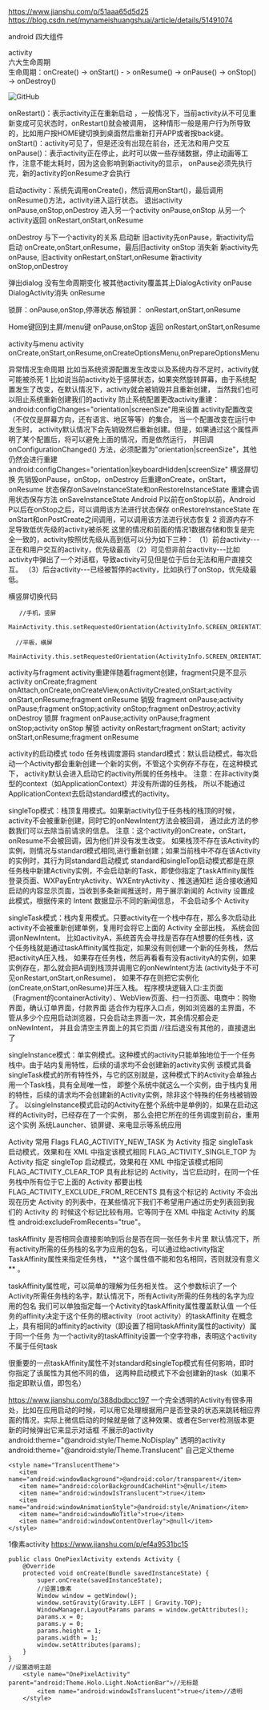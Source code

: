 https://www.jianshu.com/p/51aaa65d5d25  
https://blog.csdn.net/mynameishuangshuai/article/details/51491074

android 四大组件  

activity  
六大生命周期  
生命周期：onCreate() -> onStart() - > onResume() -> onPause() -> onStop() -> onDestroy()  

![GitHub](https://raw.githubusercontent.com/songshitong/AndroidDemo/master/%E6%95%99%E7%A8%8B%E6%80%BB%E7%BB%93/img/activity_lifecycle.webp "GitHub,Social Coding")

onRestart()：表示activity正在重新启动 ，一般情况下，当前activity从不可见重新变成可见状态时，onRestart()就会被调用，
   这种情形一般是用户行为所导致的，比如用户按HOME键切换到桌面然后重新打开APP或者按back键。
onStart()：activity可见了，但是还没有出现在前台，还无法和用户交互
onPause()：表示activity正在停止，此时可以做一些存储数据，停止动画等工作，注意不能太耗时，因为这会影响到新activity的显示，
   onPause必须先执行完，新的activity的onResume才会执行


启动activity：系统先调用onCreate()，然后调用onStart()，最后调用onResume()方法，activity进入运行状态。
退出activity  onPause,onStop,onDestroy
进入另一个activity  onPause,onStop
从另一个activity返回  onRestart,onStart,onResume

onDestroy 与下一个activity的关系
启动新  旧activity先onPause，新activity后启动  onCreate,onStart,onResume，最后旧activity onStop
消失新  新activity先onPause, 旧activity onRestart,onStart,onResume   新activity onStop,onDestroy


弹出dialog        没有生命周期变化
被其他activity覆盖其上DialogActivity    onPause      DialogActivity消失 onResume

锁屏：onPause,onStop,停滞状态               解锁屏： onRestart,onStart,onResume



Home键回到主屏/menu键  onPause,onStop      返回  onRestart,onStart,onResume

activity与menu
activity onCreate,onStart,onResume,onCreateOptionsMenu,onPrepareOptionsMenu


异常情况生命周期  比如当系统资源配置发生改变以及系统内存不足时，activity就可能被杀死
1 比如说当前activity处于竖屏状态，如果突然旋转屏幕，由于系统配置发生了改变，在默认情况下，activity就会被销毁并且重新创建，
  当然我们也可以阻止系统重新创建我们的activity
  防止系统配置更改activity重建： android:configChanges="orientation|screenSize"用来设置 activity配置改变
    （不仅仅是屏幕方向，还有语言、地区等等）的集合。
  当一个配置改变在运行中发生时，
     activity默认情况下会先销毁然后重新创建。但是，如果通过这个属性声明了某个配置后，将可以避免上面的情况，而是依然运行，
       并回调 onConfigurationChanged() 方法，必须配置为"orientation|screenSize"，其他仍然会进行重建
     android:configChanges="orientation|keyboardHidden|screenSize"
  横竖屏切换   先销毁onPause，onStop，onDestroy 后重建onCreate，onStart，onResume
  状态保存onSaveInstanceState和onRestoreInstanceState  重建会调用状态保存方法
     onSaveInstanceState Android P以前在onStop以前，Android P以后在onStop之后，可以调用该方法进行状态保存
     onRestoreInstanceState 在onStart和onPostCreate之间调用，可以调用该方法进行状态恢复
2 资源内存不足导致低优先级的activity被杀死
   这里的情况和前面的情况1数据存储和恢复是完全一致的，activity按照优先级从高到低可以分为如下三种：
   （1）前台activity---正在和用户交互的activity，优先级最高
   （2）可见但非前台activity---比如activity中弹出了一个对话框，导致activity可见但是位于后台无法和用户直接交互。
   （3）后台activity---已经被暂停的activity，比如执行了onStop，优先级最低。

横竖屏切换代码
```
   //手机，竖屏   
       MainActivity.this.setRequestedOrientation(ActivityInfo.SCREEN_ORIENTATION_PORTRAIT);  
     
  //平板，横屏   
       MainActivity.this.setRequestedOrientation(ActivityInfo.SCREEN_ORIENTATION_LANDSCAPE);   
```
  

activity与fragment
activity重建伴随着fragment创建，fragment只是不显示
activity onCreate;fragment onAttach,onCreate,onCreateView,onActivityCreated,onStart;activity onStart,onResume;fragment onResume
销毁
fragment onPause;activity onPause;fragment onStop;activity onStop;fragment onDestroy;activity onDestroy
  锁屏  fragment onPause;activity onPause;fragment onStop;activity onStop
  解锁  activity onRestart;fragment onStart; activity onStart,onResume;fragment onResume
  


activity的启动模式   todo 任务栈调度源码
standard模式：默认启动模式，每次启动一个Activity都会重新创建一个新的实例，不管这个实例存不存在，在这种模式下，
   activity默认会进入启动它的activity所属的任务栈中。 注意：在非activity类型的context（如ApplicationContext）并没有所谓的任务栈，
   所以不能通过ApplicationContext去启动standard模式的activity。

singleTop模式：栈顶复用模式。如果新activity位于任务栈的栈顶的时候，activity不会被重新创建，同时它的onNewIntent方法会被回调，
    通过此方法的参数我们可以去除当前请求的信息。 注意：这个activity的onCreate，onStart，onResume不会被回调，因为他们并没有发生改变。
    如果栈顶不存在该Activity的实例，则情况与standard模式相同,进行重新创建；如果当前栈中不存在该Activity的实例时，其行为同standard启动模式
    standard和singleTop启动模式都是在原任务栈中新建Activity实例，不会启动新的Task，即使你指定了taskAffinity属性
登录页面、WXPayEntryActivity、WXEntryActivity 、推送通知栏
   适合接收通知启动的内容显示页面，当收到多条新闻推送时，用于展示新闻的 Activity 设置成此模式，根据传来的 Intent 数据显示不同的新闻信息，
   不会启动多个 Activity

singleTask模式：栈内复用模式。只要activity在一个栈中存在，那么多次启动此activity不会被重新创建单例，复用时会将它上面的 Activity 全部出栈，
       系统会回调onNewIntent。
       比如activityA，系统首先会寻找是否存在A想要的任务栈，这个任务栈就是通过taskAffinity属性指定，如果没有则创建一个新的任务栈，
         然后把activityA压入栈，
       如果存在任务栈，然后再看看有没有activityA的实例，如果实例存在，那么就会把A调到栈顶并调用它的onNewIntent方法
          (activity处于不可见onRestart,onStart,onResume)，
       如果不存在则把它实例化(onCreate,onStart,onResume)并压入栈。
程序模块逻辑入口:主页面（Fragment的containerActivity）、WebView页面、扫一扫页面、电商中：购物界面，确认订单界面，付款界面
   适合作为程序入口点，例如浏览器的主界面，不管从多少个应用启动浏览器，只会启动主界面一次，其余情况都会走 onNewIntent，
  并且会清空主界面上的其它页面  //往后退没有其他的，直接退出了

singleInstance模式：单实例模式。这种模式的activity只能单独地位于一个任务栈中。由于站内复用特性，后续的请求均不会创建新的activity实例
   该模式具备singleTask模式的所有特性外，与它的区别就是，这种模式下的Activity会单独占用一个Task栈，具有全局唯一性，
   即整个系统中就这么一个实例，由于栈内复用的特性，后续的请求均不会创建新的Activity实例，除非这个特殊的任务栈被销毁了。
   以singleInstance模式启动的Activity在整个系统中是单例的，如果在启动这样的Activity时，已经存在了一个实例，
    那么会把它所在的任务调度到前台，重用这个实例
系统Launcher、锁屏键、来电显示等系统应用



Activity 常用 Flags
FLAG_ACTIVITY_NEW_TASK
为 Activity 指定 singleTask 启动模式，效果和在 XML 中指定该模式相同
FLAG_ACTIVITY_SINGLE_TOP
为 Activity 指定 singleTop 启动模式，效果和在 XML 中指定该模式相同
FLAG_ACTIVITY_CLEAR_TOP
具有此标记的 Activity，当它启动时，在同一个任务栈中所有位于它上面的 Activity 都要出栈
FLAG_ACTIVITY_EXCLUDE_FROM_RECENTS
具有这个标记的 Activity 不会出现在历史 Activity 的列表中，在某些情况下我们不希望用户通过历史列表回到我们的 Activity 的
   时候这个标记比较有用。它等同于在 XML 中指定 Activity 的属性 android:excludeFromRecents="true"。


taskAffinity 是否相同会直接影响到后台是否在同一张任务卡片里
默认情况下，所有activity所需的任务栈的名字为应用的包名，可以通过给activity指定TaskAffinity属性来指定任务栈，
   **这个属性值不能和包名相同，否则就没有意义 ** 。

taskAffinity属性呢，可以简单的理解为任务相关性。
这个参数标识了一个Activity所需任务栈的名字，默认情况下，所有Activity所需的任务栈的名字为应用的包名
我们可以单独指定每一个Activity的taskAffinity属性覆盖默认值
一个任务的affinity决定于这个任务的根activity（root activity）的taskAffinity
在概念上，具有相同的affinity的activity（即设置了相同taskAffinity属性的activity）属于同一个任务
为一个activity的taskAffinity设置一个空字符串，表明这个activity不属于任何task

很重要的一点taskAffinity属性不对standard和singleTop模式有任何影响，即时你指定了该属性为其他不同的值，
  这两种启动模式下不会创建新的task（如果不指定即默认值，即包名）
<activity  android:taskAffinity="com.demo.singletop"/>


https://www.jianshu.com/p/388dbdbcc197
一个完全透明的Activity有很多用处，比如在应用启动的时候，可以用它处理根据用户是否登录的状态来跳转相应界面的情况，实际上微信启动的时候就是做了这种效果、或者在Server检测版本更新的时候弹出它来显示对话框
不展示的activity
android:theme="@android:style/Theme.NoDisplay"
透明的activity
android:theme="@android:style/Theme.Translucent"
自己定义theme
```
<style name="TranslucentTheme">
   <item name="android:windowBackground">@android:color/transparent</item>
   <item name="android:colorBackgroundCacheHint">@null</item>
   <item name="android:windowIsTranslucent">true</item>
   <item name="android:windowAnimationStyle">@android:style/Animation</item>
   <item name="android:windowNoTitle">true</item>
   <item name="android:windowContentOverlay">@null</item>
</style>
```
1像素activity https://www.jianshu.com/p/ef4a9531bc15
```
public class OnePiexlActivity extends Activity {
    @Override
    protected void onCreate(Bundle savedInstanceState) {
        super.onCreate(savedInstanceState);
        //设置1像素
        Window window = getWindow();
        window.setGravity(Gravity.LEFT | Gravity.TOP);
        WindowManager.LayoutParams params = window.getAttributes();
        params.x = 0;
        params.y = 0;
        params.height = 1;
        params.width = 1;
        window.setAttributes(params);  
    }
}
//设置透明主题
    <style name="OnePixelActivity" parent="android:Theme.Holo.Light.NoActionBar">//无标题
        <item name="android:windowIsTranslucent">true</item>//透明
    </style>
```